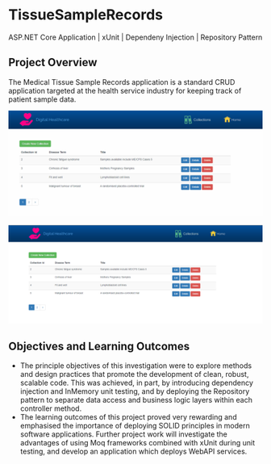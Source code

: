 # TissueSampleRecords
ASP.NET Core Application | xUnit | Dependeny Injection | Repository Pattern

## Project Overview
The Medical Tissue Sample Records application is a standard CRUD application targeted at the health service industry for keeping track of patient sample data.


![Output sample](https://github.com/Mike-Wilkins/TissueSampleRecords/blob/master/TissueSampleApp.gif)




<p float="left">
  <img src="https://github.com/Mike-Wilkins/TissueSampleRecords/blob/master/TissueSampleApp1.PNG" width="800">
</p>

## Objectives and Learning Outcomes
* The principle objectives of this investigation were to explore methods and design practices that promote the development of clean, robust, scalable code. This was achieved, in part, by introducing dependency injection and InMemory unit testing, and by deploying the Repository pattern to separate data access and business logic layers within each controller method.
* The learning outcomes of this project proved very rewarding and emphasised the importance of deploying SOLID principles in modern software applications. Further project work will investigate the advantages of using Moq frameworks combined with xUnit during unit testing, and develop an application which deploys WebAPI services.




